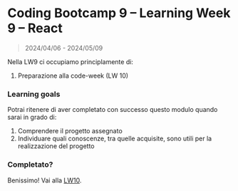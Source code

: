 # Coding Bootcamp 9 – Learning Week 9 – React

> 2024/04/06 - 2024/05/09

Nella LW9 ci occupiamo principlamente di:

1. Preparazione alla code-week (LW 10)

### Learning goals

Potrai ritenere di aver completato con successo questo modulo quando sarai in
grado di:

1. Comprendere il progetto assegnato
1. Individuare quali conoscenze, tra quelle acquisite, sono utili per la
   realizzazione del progetto

### Completato?

Benissimo! Vai alla [LW10](../lw_10/README.md).
